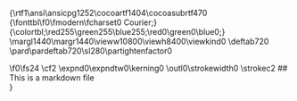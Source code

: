 {\rtf1\ansi\ansicpg1252\cocoartf1404\cocoasubrtf470
{\fonttbl\f0\fmodern\fcharset0 Courier;}
{\colortbl;\red255\green255\blue255;\red0\green0\blue0;}
\margl1440\margr1440\vieww10800\viewh8400\viewkind0
\deftab720
\pard\pardeftab720\sl280\partightenfactor0

\f0\fs24 \cf2 \expnd0\expndtw0\kerning0
\outl0\strokewidth0 \strokec2 ## This is a markdown file\
}